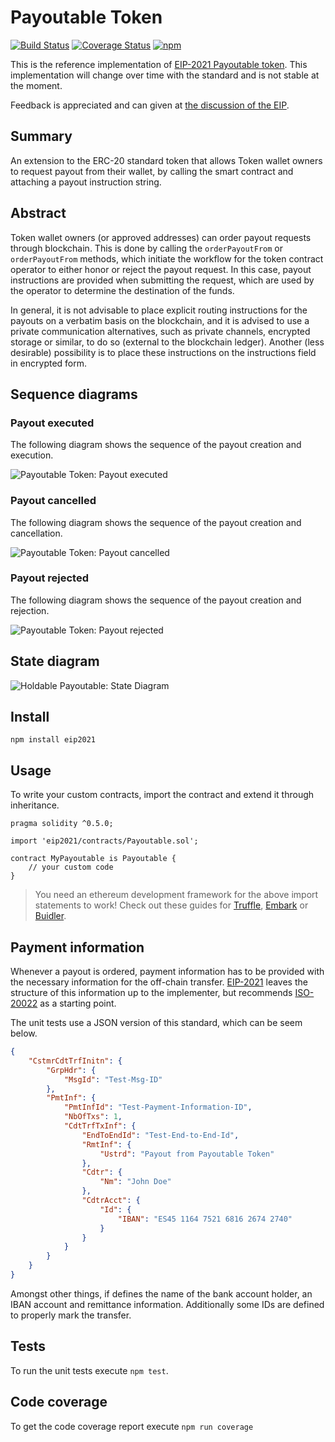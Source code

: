 # Payoutable Token

[![Build Status](https://travis-ci.org/IoBuilders/payoutable-token.svg?branch=master)](https://travis-ci.org/IoBuilders/payoutable-token)
[![Coverage Status](https://coveralls.io/repos/github/IoBuilders/payoutable-token/badge.svg?branch=master)](https://coveralls.io/github/IoBuilders/payoutable-token?branch=master)
[![npm](https://img.shields.io/npm/v/eip2021.svg)](https://www.npmjs.com/package/eip2021)

This is the reference implementation of [EIP-2021 Payoutable token](https://github.com/ethereum/EIPs/pull/2021/files). This implementation will change over time with the standard and is not stable at the moment.

Feedback is appreciated and can given at [the discussion of the EIP](https://github.com/ethereum/EIPs/issues/2021).

## Summary

An extension to the ERC-20 standard token that allows Token wallet owners to request payout from their wallet, by calling the smart contract and attaching a payout instruction string.

## Abstract

Token wallet owners (or approved addresses) can order payout requests through  blockchain. This is done by calling the ```orderPayoutFrom``` or ```orderPayoutFrom``` methods, which initiate the workflow for the token contract operator to either honor or reject the payout request. In this case, payout instructions are provided when submitting the request, which are used by the operator to determine the destination of the funds.

In general, it is not advisable to place explicit routing instructions for the payouts on a verbatim basis on the blockchain, and it is advised to use a private communication alternatives, such as private channels, encrypted storage or similar,  to do so (external to the blockchain ledger). Another (less desirable) possibility is to place these instructions on the instructions field in encrypted form.

## Sequence diagrams

### Payout executed

The following diagram shows the sequence of the payout creation and execution.

![Payoutable Token: Payout executed](http://www.plantuml.com/plantuml/png/dP51oi8m44RtESNG_N-1Vo7jGi6LWlK0QVFfedKYoGJqzbh7GAGKn6NoUFaUf8vYWwJBQ8uHeQ6_5LLxU_T9R3U2MZ-0gt_omI7elPdpmgBc39QdeSVTvC6PJxgq8i5oFEMXrXzIl88ZchxtYQL8p8JUg90N-bvkpjeaTd7B-PKlyt13dmHApAn1FMtiB0zaVsfRwuepDTXD7_C0)

### Payout cancelled

The following diagram shows the sequence of the payout creation and cancellation.

![Payoutable Token: Payout cancelled](http://www.plantuml.com/plantuml/png/SoWkIImgAStDuGejJYroLD2rKr0AIApCBor9JCf9LGZ9pqxDKx9Io2zAIIs2Y7DXoYFfKd1CJyqh0Ug0SFr1-b9Jy1kUd9YNd9f3XkdEO8qvGFCTKlDIW9u00000)

### Payout rejected

The following diagram shows the sequence of the payout creation and rejection.

![Payoutable Token: Payout rejected](http://www.plantuml.com/plantuml/png/SoWkIImgAStDuGejJYroLD2rKr0AIApCBor9JCf9LGZ9pqxDKx9Io2zAIIs2Y7DXoYFfKd1CJyqh0Ug0SFr1-b9Jk51bSTbIb9gLcbo2rngmAs6c1u7L0urtICrB0Ve10000)

## State diagram

![Holdable Payoutable: State Diagram](http://www.plantuml.com/plantuml/png/TLB1IWGn3BttAzvPs1_m80kYu4dHetZ8j1btt6uwDAauVozTjfrPq5D9tilBUw5xDSfMJj6zttnWjxl3SmwSETpYXPPKx5AwotkcFCbRqPb5kR4UYmHTswwBM3goADA8efn1cN7W640I8Cb0tpH56Y9ZJ1cMINJaZ28sHSndRKoAEIVFgXpSkWHTdJBtqUhH4kp0q4OaxrCHsyxM60y_x8kjKLljEh1TC9GiXZ6dqv_YDL45kf7cekPM32J7Hgs1GXA-kkazYUSOLpUzuJQG9q6Ik61WUAez34jVSoNuob_iD-bQxJhmlrgxF7socDkpXFf3VW40)

## Install

```
npm install eip2021
```

## Usage

To write your custom contracts, import the contract and extend it through inheritance.

```solidity
pragma solidity ^0.5.0;

import 'eip2021/contracts/Payoutable.sol';

contract MyPayoutable is Payoutable {
    // your custom code
}
```

> You need an ethereum development framework for the above import statements to work! Check out these guides for [Truffle], [Embark] or [Buidler].

## Payment information

Whenever a payout is ordered, payment information has to be provided with the necessary information for the off-chain transfer. [EIP-2021](https://github.com/ethereum/EIPs/pull/2021/files) leaves the structure of this information up to the implementer, but recommends [ISO-20022](https://en.wikipedia.org/wiki/ISO_20022) as a starting point.

The unit tests use a JSON version of this standard, which can be seem below.

```json
{
    "CstmrCdtTrfInitn": {
        "GrpHdr": {
            "MsgId": "Test-Msg-ID"
        },
        "PmtInf": {
            "PmtInfId": "Test-Payment-Information-ID",
            "NbOfTxs": 1,
            "CdtTrfTxInf": {
                "EndToEndId": "Test-End-to-End-Id",
                "RmtInf": {
                    "Ustrd": "Payout from Payoutable Token"
                },
                "Cdtr": {
                    "Nm": "John Doe"
                },
                "CdtrAcct": {
                    "Id": {
                        "IBAN": "ES45 1164 7521 6816 2674 2740"
                    }
                }
            }
        }
    }
}
```

Amongst other things, if defines the name of the bank account holder, an IBAN account and remittance information. Additionally some IDs are defined to properly mark the transfer.

## Tests

To run the unit tests execute `npm test`.

## Code coverage

To get the code coverage report execute `npm run coverage`

[Truffle]: https://truffleframework.com/docs/truffle/quickstart
[Embark]: https://embark.status.im/docs/quick_start.html
[Buidler]: https://buidler.dev/guides/#getting-started
